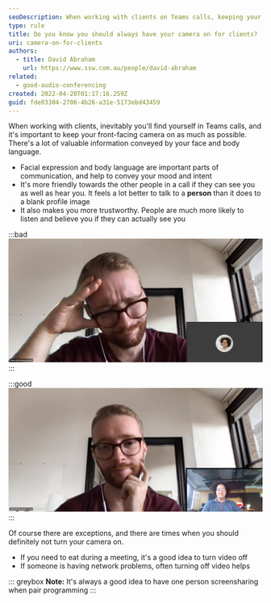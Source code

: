 ```yaml
---
seoDescription: When working with clients on Teams calls, keeping your camera on conveys valuable information and builds trust through facial expressions and body language.
type: rule
title: Do you know you should always have your camera on for clients?
uri: camera-on-for-clients
authors:
  - title: David Abraham
    url: https://www.ssw.com.au/people/david-abraham
related:
  - good-audio-conferencing
created: 2022-04-20T01:17:16.259Z
guid: fde03304-2706-4b26-a31e-5173ebd43459
---
```


When working with clients, inevitably you'll find yourself in Teams calls, and it's important to keep your front-facing camera on as much as possible. There's a lot of valuable information conveyed by your face and body language.

* Facial expression and body language are important parts of communication, and help to convey your mood and intent
* It's more friendly towards the other people in a call if they can see you as well as hear you. It feels a lot better to talk to a **person** than it does to a blank profile image
* It also makes you more trustworthy. People are much more likely to listen and believe you if they can actually see you

:::bad
![Figure: Bad example - The client feels like they are talking to a blank screen. Even with a profile picture, it feels impersonal](untitled2.png)
:::

:::good
![Figure: Good example - The client can see your face, and the call feels much more relaxed and personal](untitled.png)
:::

Of course there are exceptions, and there are times when you should definitely not turn your camera on.

* If you need to eat during a meeting, it's a good idea to turn video off
* If someone is having network problems, often turning off video helps

::: greybox
**Note:** It's always a good idea to have one person screensharing when pair programming
:::

